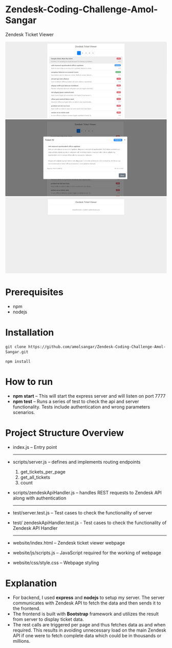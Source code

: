 # Zendesk-Coding-Challenge-Amol-Sangar
Zendesk Ticket Viewer

<img src="images/1.jpg">

<img src="images/2.jpg">

<img src="images/3.jpg">

# Prerequisites
- npm
- nodejs

# Installation 
```
git clone https://github.com/amolsangar/Zendesk-Coding-Challenge-Amol-Sangar.git
```

```
npm install
```

# How to run
- **npm start** – This will start the express server and will listen on port 7777
- **npm test** – Runs a series of test to check the api and server functionality. Tests include authentication and wrong parameters scenarios.

# Project Structure Overview
- index.js – Entry point

  ----
  
- scripts/server.js – defines and implements routing endpoints 
  1.	get_tickets_per_page
  2.	get_all_tickets
  3.	count
- scripts/zendeskApiHandler.js – handles REST requests to Zendesk API along with authentication
  
  ----
  
- test/server.test.js – Test cases to check the functionality of server
- test/ zendeskApiHandler.test.js - Test cases to check the functionality of Zendesk API Handler
  
  ----
  
- website/index.html – Zendesk ticket viewer webpage
- website/js/scripts.js – JavaScript required for the working of webpage
- website/css/style.css – Webpage styling

# Explanation
  - For backend, I used **express** and **nodejs** to setup my server. The server communicates with Zendesk API to fetch the data and then sends it to the frontend.
  - The frontend is built with **Bootstrap** framework and utilizes the result from server to display ticket data. 
  - The rest calls are triggered per page and thus fetches data as and when required. This results in avoiding unnecessary load on the main Zendesk API if one were to fetch complete data which could be in thousands or millions. 
